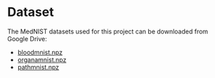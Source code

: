 # Dataset

The MedNIST datasets used for this project can be downloaded from Google Drive:

- [bloodmnist.npz](https://drive.google.com/file/d/1XMw4kR_8oEQ5z7yuxkK-SMAIoJY812u3/view?usp=sharing)
- [organamnist.npz](https://drive.google.com/file/d/1aCbYfGVMLp9DK3_8mCO94PB3eoxvTpxc/view?usp=sharing)
- [pathmnist.npz](https://drive.google.com/file/d/1hkznwSVSdOaY53SryQbp5qtt5JXAOOfR/view?usp=sharing)
